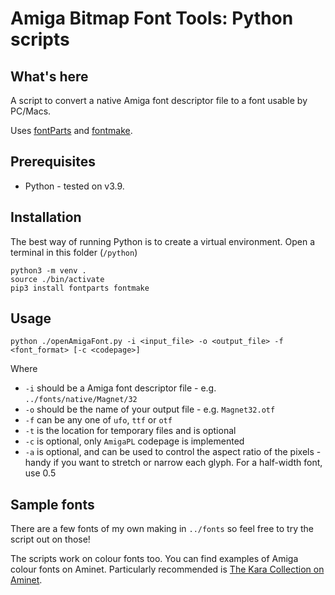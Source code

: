 # Amiga Bitmap Font Tools: Python scripts

## What's here

A script to convert a native Amiga font descriptor file to a font usable by PC/Macs.

Uses [fontParts](https://fontparts.robotools.dev/en/stable/) and [fontmake](https://github.com/googlefonts/fontmake).

## Prerequisites

- Python - tested on v3.9.
## Installation

The best way of running Python is to create a virtual environment. Open a terminal in this folder (`/python`)

```
python3 -m venv .
source ./bin/activate
pip3 install fontparts fontmake
```

## Usage

```
python ./openAmigaFont.py -i <input_file> -o <output_file> -f <font_format> [-c <codepage>]
```

Where
- `-i` should be a Amiga font descriptor file - e.g. `../fonts/native/Magnet/32`
- `-o` should be the name of your output file - e.g. `Magnet32.otf`
- `-f` can be any one of `ufo`, `ttf` or `otf`
- `-t` is the location for temporary files and is optional
- `-c` is optional, only `AmigaPL` codepage is implemented
- `-a` is optional, and can be used to control the aspect ratio of the pixels - handy if you want to stretch or narrow each glyph. For a half-width font, use 0.5

## Sample fonts

There are a few fonts of my own making in `../fonts` so feel free to try the script out on those!

The scripts work on colour fonts too. You can find examples of Amiga colour fonts on Aminet. Particularly
recommended is [The Kara Collection on Aminet](https://aminet.net/package/text/bfont/TKC_ColorFonts).
